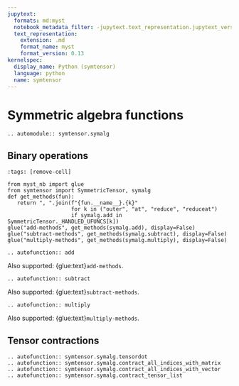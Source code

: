 ```yaml
---
jupytext:
  formats: md:myst
  notebook_metadata_filter: -jupytext.text_representation.jupytext_version
  text_representation:
    extension: .md
    format_name: myst
    format_version: 0.13
kernelspec:
  display_name: Python (symtensor)
  language: python
  name: symtensor
---
```


# Symmetric algebra functions

```{eval-rst}
.. automodule:: symtensor.symalg
```

## Binary operations

```{code-cell} ipython3
:tags: [remove-cell]

from myst_nb import glue
from symtensor import SymmetricTensor, symalg
def get_methods(fun):
   return ", ".join(f"{fun.__name__}.{k}"
                    for k in ("outer", "at", "reduce", "reduceat")
                    if symalg.add in SymmetricTensor._HANDLED_UFUNCS[k])
glue("add-methods", get_methods(symalg.add), display=False)
glue("subtract-methods", get_methods(symalg.subtract), display=False)
glue("multiply-methods", get_methods(symalg.multiply), display=False)
```

```{eval-rst}
.. autofunction:: add
```
Also supported: {glue:text}`add-methods`.

```{eval-rst}
.. autofunction:: subtract
```
Also supported: {glue:text}`subtract-methods`.

```{eval-rst}
.. autofunction:: multiply
```
Also supported: {glue:text}`multiply-methods`.

## Tensor contractions

```{eval-rst}
.. autofunction:: symtensor.symalg.tensordot
.. autofunction:: symtensor.symalg.contract_all_indices_with_matrix
.. autofunction:: symtensor.symalg.contract_all_indices_with_vector
.. autofunction:: symtensor.symalg.contract_tensor_list
```

